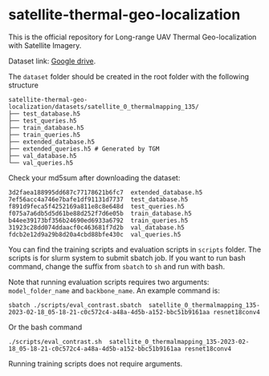 # satellite-thermal-geo-localization

This is the official repository for Long-range UAV Thermal Geo-localization with Satellite Imagery.

Dataset link: [Google drive](https://drive.google.com/drive/folders/1sxkN1S3tvRmnP4C01Qqc2c8pWOsulPEG).

The ``dataset`` folder should be created in the root folder with the following structure

```
satellite-thermal-geo-localization/datasets/satellite_0_thermalmapping_135/
├── test_database.h5
├── test_queries.h5
├── train_database.h5
├── train_queries.h5
├── extended_database.h5
├── extended_queries.h5 # Generated by TGM
├── val_database.h5
└── val_queries.h5
```

Check your md5sum after downloading the dataset:
```
3d2faea188995dd687c77178621b6fc7  extended_database.h5
7ef56acc4a746e7bafe1df91131d7737  test_database.h5
f891d9feca5f4252169a811e8c8e648d  test_queries.h5
f075a7a6db5d5d61be88d252f7d6e05b  train_database.h5
b44ee39173bf356b24690ed6933a6792  train_queries.h5
31923c28dd074ddaacf0c463681f7d2b  val_database.h5
fdcb2e12d9a29b8d20a4cbd88bfe430c  val_queries.h5
```

You can find the training scripts and evaluation scripts in ``scripts`` folder. The scripts is for slurm system to submit sbatch job. If you want to run bash command, change the suffix from ``sbatch`` to ``sh`` and run with bash.

Note that running evaluation scripts requires two arguments: ```model_folder_name``` and ```backbone_name```. An example command is:
```
sbatch ./scripts/eval_contrast.sbatch  satellite_0_thermalmapping_135-2023-02-18_05-18-21-c0c572c4-a48a-4d5b-a152-bbc51b9161aa resnet18conv4
```
Or the bash command
```
./scripts/eval_contrast.sh  satellite_0_thermalmapping_135-2023-02-18_05-18-21-c0c572c4-a48a-4d5b-a152-bbc51b9161aa resnet18conv4
```

Running training scripts does not require arguments.
